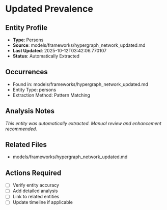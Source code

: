 # Updated Prevalence

## Entity Profile
- **Type**: Persons
- **Source**: models/frameworks/hypergraph_network_updated.md
- **Last Updated**: 2025-10-12T03:42:06.770107
- **Status**: Automatically Extracted

## Occurrences
- Found in: models/frameworks/hypergraph_network_updated.md
- Entity Type: persons
- Extraction Method: Pattern Matching

## Analysis Notes
*This entity was automatically extracted. Manual review and enhancement recommended.*

## Related Files
- models/frameworks/hypergraph_network_updated.md

## Actions Required
- [ ] Verify entity accuracy
- [ ] Add detailed analysis
- [ ] Link to related entities
- [ ] Update timeline if applicable
